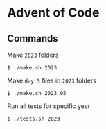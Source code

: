 # Advent of Code

## Commands

Make `2023` folders
```shell
$ ./make.sh 2023
```

Make `day 5` files in `2023` folders
```shell
$ ./make.sh 2023 05
```

Run all tests for specific year
```shell
$ ./tests.sh 2023
```